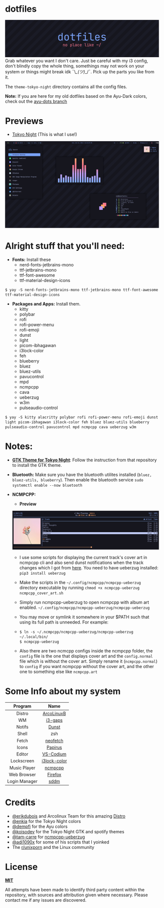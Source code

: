 # dotfiles
![preview image](./assets/banner.png)
Grab whatever you want I don't care. Just be careful with my i3 config, don't blindly copy the whole thing, somethings may not work on your system or things might break idk ¯\\_\_(ツ)_\_/¯. Pick up the parts you like from it.

The `theme-tokyo-night` directory contains all the config files.

**Note:** If you are here for my old dotfiles based on the Ayu-Dark colors, check out the [ayu-dots branch](https://github.com/rototrash/dotfiles/tree/ayu-dots)

# Previews
- [Tokyo Night](./theme-tokyo-night) (This is what I use!)

![Tokyo-night-preview](./assets/tokyo-night-main.png)


# Alright stuff that you'll need:
- **Fonts:** Install these
    - nerd-fonts-jetbrains-mono 
    - ttf-jetbrains-mono  
    - ttf-font-awesome  
    - ttf-material-design-icons
```
$ yay -S nerd-fonts-jetbrains-mono ttf-jetbrains-mono ttf-font-awesome ttf-material-design-icons
```

- **Packages and Apps:** Install them.
    - kitty
    - polybar
    - rofi
    - rofi-power-menu
    - rofi-emoji
    - dunst
    - light
    - picom-ibhagawan
    - i3lock-color
    - feh
    - blueberry
    - bluez
    - bluez-utils
    - pavucontrol
    - mpd
    - ncmpcpp
    - cava
    - ueberzug
    - w3m
    - pulseaudio-control
```
$ yay -S kitty alacritty polybar rofi rofi-power-menu rofi-emoji dunst light picom-ibhagawan i3lock-color feh bluez bluez-utils blueberry pulseaudio-control pavucontrol mpd ncmpcpp cava ueberzug w3m
```

# Notes: 
- [**GTK Theme for Tokyo Night**](https://github.com/koiosdev/Tokyo-Night-Linux): Follow the instruction from that repository to install the GTK theme.

- **Bluetooth:** Make sure you have the bluetooth utilites installed (`bluez, bluez-utils, blueberry`). Then enable the bluetooth service `sudo systemctl enable --now bluetooth`

- **NCMPCPP:**
    
    + **Preview**

    ![ncmpcpp-ueberzug-preview](./assets/ncmpcpp-ueberzug.png)

    + I use some scripts for displaying the current track's cover art in ncmpcpp cli and also send dunst notifications when the track changes which I got from [here](https://github.com/tam-carre/ncmpcpp-ueberzug). You need to have ueberzug installed: `pip3 install ueberzug`

    + Make the scripts in the `~/.config/ncmpcpp/ncmpcpp-ueberzug` directory executable by running `chmod +x ncmpcpp-ueberzug ncmpcpp_cover_art.sh`

    + Simply run ncmpcpp-ueberzug to open ncmpcpp with album art enabled. `~/.config/ncmpcpp/ncmpcpp-ueberzug/ncmpcpp-ueberzug`

    + You may move or symlink it somewhere in your $PATH such that using its full path is unneeded. For example: 
    + ```
      $ ln -s ~/.ncmpcpp/ncmpcpp-ueberzug/ncmpcpp-ueberzug ~/.local/bin/
      $ ncmpcpp-ueberzug
        ```
    + Also there are two ncmcpp configs inside the ncmpcpp folder, the `config` file is the one that displays cover art and the `config.normal` file which is without the cover art. Simply rename it (`ncmpcpp.normal`) to `config` if you want ncmpcpp without the cover art, and the other one to something else like `ncmpcpp.art`

# Some Info about my system

| Program | Name |
| :---: | :---: |
| Distro | [ArcoLinuxB](https://arcolinux.com/) |
| WM| [i3-gaps](https://i3wm.org/) |
| Notifs | [Dunst](https://dunst-project.org/) |
| Shell | zsh |
| Fetch | [neofetch](https://github.com/dylanaraps/neofetch) |
| Icons | [Papirus](https://github.com/PapirusDevelopmentTeam/papirus-icon-theme) |
| Editor | [VS-Codium](https://vscodium.com/) |
| Lockscreen | [i3lock-color](https://github.com/Raymo111/i3lock-color) |
| Music Player | [ncmpcpp](https://github.com/ncmpcpp/ncmpcpp) |
| Web Browser | [Firefox](https://www.mozilla.org/en-US/firefox/new/) |
| Login Manager | [sddm](https://github.com/sddm/sddm) |



# Credits
- [@erikdubois](https://github.com/erikdubois) and Arcolinux Team for this amazing [Distro](https://arcolinux.com/)
- [@enkia](https://github.com/enkia) for the Tokyo Night colors
- [@dempfi](https://github.com/dempfi) for the Ayu colors
- [@koisodev](https://github.com/koiosdev/Tokyo-Night-Linux) for the Tokyo Night GTK and spotify themes 
- [@tam-carre](https://github.com/tam-carre) for [ncmpcpp-ueberzug](https://github.com/tam-carre/ncmpcpp-ueberzug)
- [@adi1090x](https://github.com/adi1090x) for some of his scripts that I yoinked
- The [r/unixporn](https://www.reddit.com/r/unixporn/) and the Linux 
community

# License
[**MIT**](https://github.com/rototrash/dotfiles/blob/main/LICENSE)

All attempts have been made to identify third party content within the repository, with sources and attribution given where necessary. Please contact me if any issues are discovered.
